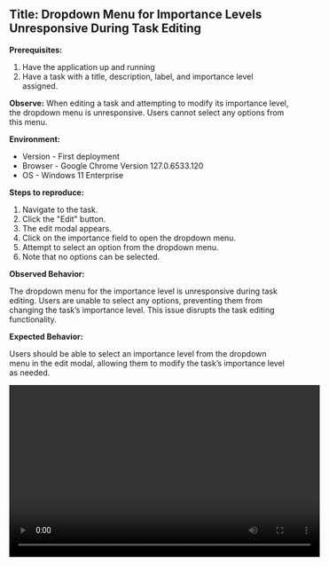 ## Title: Dropdown Menu for Importance Levels Unresponsive During Task Editing

**Prerequisites:**
1. Have the application up and running
2. Have a task with a title, description, label, and importance level assigned.


**Observe:**
When editing a task and attempting to modify its importance level, the dropdown menu is unresponsive. Users cannot select any options from this menu.

**Environment:**

- Version - First deployment
- Browser - Google Chrome Version 127.0.6533.120 
- OS - Windows 11 Enterprise

**Steps to reproduce:**

1. Navigate to the task.
2. Click the "Edit" button.
3. The edit modal appears.
4. Click on the importance field to open the dropdown menu.
5. Attempt to select an option from the dropdown menu.
6. Note that no options can be selected.

**Observed Behavior:**

The dropdown menu for the importance level is unresponsive during task editing. Users are unable to select any options, preventing them from changing the task’s importance level. This issue disrupts the task editing functionality.

**Expected Behavior:**

Users should be able to select an importance level from the dropdown menu in the edit modal, allowing them to modify the task’s importance level as needed.

<video src="/bug_reports/bug_reports/edit-importance-label-bug.mp4" width="560" height="310" controls></video>